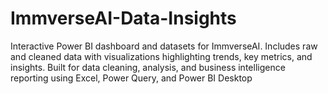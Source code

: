 # ImmverseAI-Data-Insights
Interactive Power BI dashboard and datasets for ImmverseAI. Includes raw and cleaned data with visualizations highlighting trends, key metrics, and insights. Built for data cleaning, analysis, and business intelligence reporting using Excel, Power Query, and Power BI Desktop
